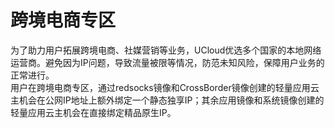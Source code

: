 # 跨境电商专区

为了助力用户拓展跨境电商、社媒营销等业务，UCloud优选多个国家的本地网络运营商。避免因为IP问题，导致流量被限等情况，防范未知风险，保障用户业务的正常进行。
<br>用户在跨境电商专区，通过redsocks镜像和CrossBorder镜像创建的轻量应用云主机会在公网IP地址上额外绑定一个静态独享IP；其余应用镜像和系统镜像创建的轻量应用云主机会在直接绑定精品原生IP。
